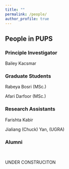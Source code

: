 ```yaml
---
title: ""
permalink: /people/
author_profile: true
---
```


<h2>People in PUPS</h2>

<h3>Principle Investigator</h3>
Bailey Kacsmar

<h3>Graduate Students</h3>
Rabeya Bosri (MSc.)

Afari Darfoor (MSc.)



<h3>Research Assistants</h3>
Farishta Kabir

Jialiang (Chuck) Yan, (UGRA)



<h3>Alumni</h3><br/>


UNDER CONSTRUCITON
